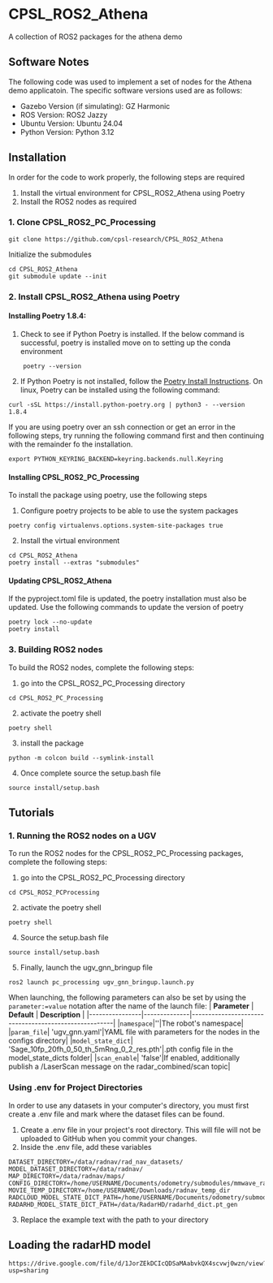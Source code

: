 # CPSL_ROS2_Athena
A collection of ROS2 packages for the athena demo

## Software Notes

The following code was used to implement a set of nodes for the Athena demo applicatoin. The specific software versions used are as follows:

- Gazebo Version (if simulating): GZ Harmonic
- ROS Version: ROS2 Jazzy
- Ubuntu Version: Ubuntu 24.04
- Python Version: Python 3.12

## Installation
In order for the code to work properly, the following steps are required
1. Install the virtual environment for CPSL_ROS2_Athena using Poetry
2. Install the ROS2 nodes as required



### 1. Clone CPSL_ROS2_PC_Processing
```
git clone https://github.com/cpsl-research/CPSL_ROS2_Athena
```
Initialize the submodules
```
cd CPSL_ROS2_Athena
git submodule update --init
```
### 2. Install CPSL_ROS2_Athena using Poetry

#### Installing Poetry 1.8.4:
 
1. Check to see if Python Poetry is installed. If the below command is successful, poetry is installed move on to setting up the conda environment

```
    poetry --version
```
2. If Python Poetry is not installed, follow the [Poetry Install Instructions](https://python-poetry.org/docs/#installing-with-the-official-installer). On linux, Poetry can be installed using the following command:
```
curl -sSL https://install.python-poetry.org | python3 - --version 1.8.4
```

If you are using poetry over an ssh connection or get an error in the following steps, try running the following command first and then continuing with the remainder fo the installation.
```
export PYTHON_KEYRING_BACKEND=keyring.backends.null.Keyring
```
#### Installing CPSL_ROS2_PC_Processing

To install the package using poetry, use the following steps
1. Configure poetry projects to be able to use the system packages
```
poetry config virtualenvs.options.system-site-packages true
```

2. Install the virtual environment
```
cd CPSL_ROS2_Athena
poetry install --extras "submodules"
```

#### Updating CPSL_ROS2_Athena
If the pyproject.toml file is updated, the poetry installation must also be updated. Use the following commands to update the version of poetry
```
poetry lock --no-update
poetry install
```

### 3. Building ROS2 nodes
To build the ROS2 nodes, complete the following steps:
1. go into the CPSL_ROS2_PC_Processing directory
```
cd CPSL_ROS2_PC_Processing
```
2. activate the poetry shell
```
poetry shell
```
3. install the package
```
python -m colcon build --symlink-install
```
4. Once complete source the setup.bash file
```
source install/setup.bash
```

## Tutorials

### 1. Running the ROS2 nodes on a UGV
To run the ROS2 nodes for the CPSL_ROS2_PC_Processing packages, complete the following steps:
1. go into the CPSL_ROS2_PC_Processing directory
```
cd CPSL_ROS2_PCProcessing
```
2. activate the poetry shell
```
poetry shell
```
4. Source the setup.bash file
```
source install/setup.bash
```
5. Finally, launch the ugv_gnn_bringup file
```
ros2 launch pc_processing ugv_gnn_bringup.launch.py
```

When launching, the following parameters can also be set by using the `parameter:=value` notation after the name of the launch file:
| **Parameter** | **Default** | **Description** |
|----------------|--------------|------------------------------------------------------|
|`namespace`|''|The robot's namespace|
|`param_file`| 'ugv_gnn.yaml'|YAML file with parameters for the nodes in the configs directory|
|`model_state_dict`| 'Sage_10fp_20fh_0_50_th_5mRng_0_2_res.pth'|.pth config file in the model_state_dicts folder|
|`scan_enable`| 'false'|If enabled, additionally publish a /LaserScan message on the radar_combined/scan topic|


### Using .env for Project Directories

In order to use any datasets in your computer's directory, you must first create a .env file and mark where the dataset files can be found.

1. Create a .env file in your project's root directory. This will file will not be uploaded to GitHub when you commit your changes.
2. Inside the .env file, add these variables
```
DATASET_DIRECTORY=/data/radnav/rad_nav_datasets/
MODEL_DATASET_DIRECTORY=/data/radnav/
MAP_DIRECTORY=/data/radnav/maps/
CONFIG_DIRECTORY=/home/USERNAME/Documents/odometry/submodules/mmwave_radar_processing/configs/
MOVIE_TEMP_DIRECTORY=/home/USERNAME/Downloads/radnav_temp_dir
RADCLOUD_MODEL_STATE_DICT_PATH=/home/USERNAME/Documents/odometry/submodules/radcloud/working_dir/RadCloud_40_chirps_10e.pth
RADARHD_MODEL_STATE_DICT_PATH=/data/RadarHD/radarhd_dict.pt_gen
```
3. Replace the example text with the path to your directory

## Loading the radarHD model

```
https://drive.google.com/file/d/1JorZEkDCIcQDSaMAabvkQX4scvwj0wzn/view?usp=sharing
```